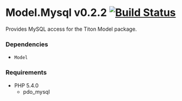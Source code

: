 # Model.Mysql v0.2.2 [![Build Status](https://travis-ci.org/titon/Model.png)](https://travis-ci.org/titon/Model) #

Provides MySQL access for the Titon Model package.

### Dependencies ###

* `Model`

### Requirements ###

* PHP 5.4.0
	* pdo_mysql